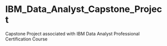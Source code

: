 # IBM_Data_Analyst_Capstone_Project
Capstone Project associated with IBM Data Analyst Professional Certification Course
